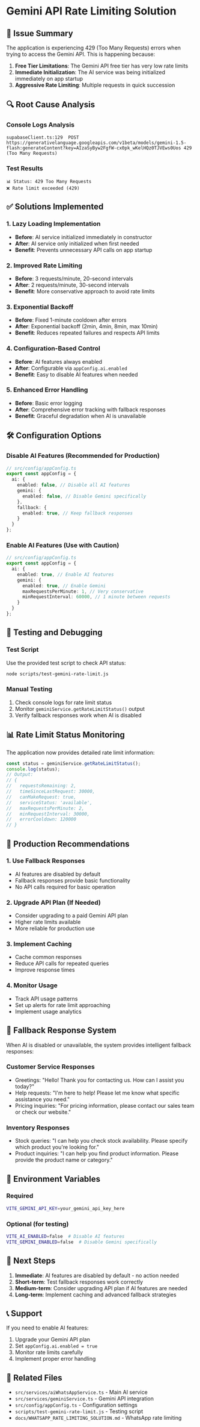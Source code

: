 # Gemini API Rate Limiting Solution

## 🚨 Issue Summary

The application is experiencing 429 (Too Many Requests) errors when trying to access the Gemini API. This is happening because:

1. **Free Tier Limitations**: The Gemini API free tier has very low rate limits
2. **Immediate Initialization**: The AI service was being initialized immediately on app startup
3. **Aggressive Rate Limiting**: Multiple requests in quick succession

## 🔍 Root Cause Analysis

### Console Logs Analysis
```
supabaseClient.ts:129  POST https://generativelanguage.googleapis.com/v1beta/models/gemini-1.5-flash:generateContent?key=AIzaSyByw2FgfW-cx0pk_wKelHQz0TJVEws0Uos 429 (Too Many Requests)
```

### Test Results
```
📊 Status: 429 Too Many Requests
❌ Rate limit exceeded (429)
```

## ✅ Solutions Implemented

### 1. Lazy Loading Implementation
- **Before**: AI service initialized immediately in constructor
- **After**: AI service only initialized when first needed
- **Benefit**: Prevents unnecessary API calls on app startup

### 2. Improved Rate Limiting
- **Before**: 3 requests/minute, 20-second intervals
- **After**: 2 requests/minute, 30-second intervals
- **Benefit**: More conservative approach to avoid rate limits

### 3. Exponential Backoff
- **Before**: Fixed 1-minute cooldown after errors
- **After**: Exponential backoff (2min, 4min, 8min, max 10min)
- **Benefit**: Reduces repeated failures and respects API limits

### 4. Configuration-Based Control
- **Before**: AI features always enabled
- **After**: Configurable via `appConfig.ai.enabled`
- **Benefit**: Easy to disable AI features when needed

### 5. Enhanced Error Handling
- **Before**: Basic error logging
- **After**: Comprehensive error tracking with fallback responses
- **Benefit**: Graceful degradation when AI is unavailable

## 🛠️ Configuration Options

### Disable AI Features (Recommended for Production)
```typescript
// src/config/appConfig.ts
export const appConfig = {
  ai: {
    enabled: false, // Disable all AI features
    gemini: {
      enabled: false, // Disable Gemini specifically
    },
    fallback: {
      enabled: true, // Keep fallback responses
    }
  }
};
```

### Enable AI Features (Use with Caution)
```typescript
// src/config/appConfig.ts
export const appConfig = {
  ai: {
    enabled: true, // Enable AI features
    gemini: {
      enabled: true, // Enable Gemini
      maxRequestsPerMinute: 1, // Very conservative
      minRequestInterval: 60000, // 1 minute between requests
    }
  }
};
```

## 🔧 Testing and Debugging

### Test Script
Use the provided test script to check API status:
```bash
node scripts/test-gemini-rate-limit.js
```

### Manual Testing
1. Check console logs for rate limit status
2. Monitor `geminiService.getRateLimitStatus()` output
3. Verify fallback responses work when AI is disabled

## 📊 Rate Limit Status Monitoring

The application now provides detailed rate limit information:

```typescript
const status = geminiService.getRateLimitStatus();
console.log(status);
// Output:
// {
//   requestsRemaining: 2,
//   timeSinceLastRequest: 30000,
//   canMakeRequest: true,
//   serviceStatus: 'available',
//   maxRequestsPerMinute: 2,
//   minRequestInterval: 30000,
//   errorCooldown: 120000
// }
```

## 🚀 Production Recommendations

### 1. Use Fallback Responses
- AI features are disabled by default
- Fallback responses provide basic functionality
- No API calls required for basic operation

### 2. Upgrade API Plan (If Needed)
- Consider upgrading to a paid Gemini API plan
- Higher rate limits available
- More reliable for production use

### 3. Implement Caching
- Cache common responses
- Reduce API calls for repeated queries
- Improve response times

### 4. Monitor Usage
- Track API usage patterns
- Set up alerts for rate limit approaching
- Implement usage analytics

## 🔄 Fallback Response System

When AI is disabled or unavailable, the system provides intelligent fallback responses:

### Customer Service Responses
- Greetings: "Hello! Thank you for contacting us. How can I assist you today?"
- Help requests: "I'm here to help! Please let me know what specific assistance you need."
- Pricing inquiries: "For pricing information, please contact our sales team or check our website."

### Inventory Responses
- Stock queries: "I can help you check stock availability. Please specify which product you're looking for."
- Product inquiries: "I can help you find product information. Please provide the product name or category."

## 📝 Environment Variables

### Required
```bash
VITE_GEMINI_API_KEY=your_gemini_api_key_here
```

### Optional (for testing)
```bash
VITE_AI_ENABLED=false  # Disable AI features
VITE_GEMINI_ENABLED=false  # Disable Gemini specifically
```

## 🎯 Next Steps

1. **Immediate**: AI features are disabled by default - no action needed
2. **Short-term**: Test fallback responses work correctly
3. **Medium-term**: Consider upgrading API plan if AI features are needed
4. **Long-term**: Implement caching and advanced fallback strategies

## 📞 Support

If you need to enable AI features:
1. Upgrade your Gemini API plan
2. Set `appConfig.ai.enabled = true`
3. Monitor rate limits carefully
4. Implement proper error handling

## 🔗 Related Files

- `src/services/aiWhatsAppService.ts` - Main AI service
- `src/services/geminiService.ts` - Gemini API integration
- `src/config/appConfig.ts` - Configuration settings
- `scripts/test-gemini-rate-limit.js` - Testing script
- `docs/WHATSAPP_RATE_LIMITING_SOLUTION.md` - WhatsApp rate limiting
